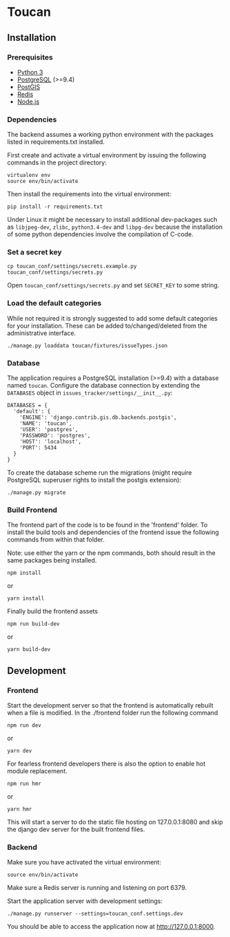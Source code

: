 # Toucan

## Installation

### Prerequisites

- [Python 3](https://www.python.org/)
- [PostgreSQL](https://www.postgresql.org/) (>=9.4)
- [PostGIS](http://postgis.net/)
- [Redis](http://www.redis.io)
- [Node.js](https://nodejs.org)

### Dependencies

The backend assumes a working python environment with the packages listed in requirements.txt installed.

First create and activate a virtual environment by issuing the following commands in the project directory:

```
virtualenv env
source env/bin/activate
```

Then install the requirements into the virtual environment:

```
pip install -r requirements.txt
```

Under Linux it might be necessary to install additional dev-packages such as `libjpeg-dev`, `zlibc`, `python3.4-dev` and `libpg-dev` because the installation of some python dependencies involve the compilation of C-code.

### Set a secret key

```
cp toucan_conf/settings/secrets.example.py toucan_conf/settings/secrets.py
```

Open `toucan_conf/settings/secrets.py` and set `SECRET_KEY` to some string.

### Load the default categories

While not required it is strongly suggested to add some default categories for your installation. These can be added to/changed/deleted from the administrative interface. 
```
./manage.py loaddata toucan/fixtures/issueTypes.json
```
### Database

The application requires a PostgreSQL installation (>=9.4) with a database named `toucan`. Configure the database connection by extending the `DATABASES` object in `issues_tracker/settings/__init__.py`:

```
DATABASES = {
  'default': {
    'ENGINE': 'django.contrib.gis.db.backends.postgis',
    'NAME': 'toucan',
    'USER': 'postgres',
    'PASSWORD': 'postgres',
    'HOST': 'localhost',
    'PORT': 5434
  }
}
```

To create the database scheme run the migrations (might require PostgreSQL superuser rights to install the postgis extension):

```
./manage.py migrate
```

### Build Frontend

The frontend part of the code is to be found in the 'frontend' folder. To install the build tools and dependencies of the frontend issue the following commands from within that folder.

Note: use either the yarn or the npm commands, both should result in the same packages being installed.

```
npm install
```
or
```
yarn install
```

Finally build the frontend assets

```
npm run build-dev
```
or
```
yarn build-dev
```


## Development

### Frontend

Start the development server so that the frontend is automatically rebuilt when a file is modified.
In the ./frontend folder run the following command

```
npm run dev
```

or

```
yarn dev
```


For fearless frontend developers there is also the option to enable hot module replacement.
```
npm run hmr
```

or

```
yarn hmr
```

This will start a server to do the static file hosting on 127.0.0.1:8080 and skip the django dev server for the built frontend files.


### Backend

Make sure you have activated the virtual environment:

```
source env/bin/activate
```

Make sure a Redis server is running and listening on port 6379.

Start the application server with development settings:

```
./manage.py runserver --settings=toucan_conf.settings.dev
```

You should be able to access the application now at http://127.0.0.1:8000.
